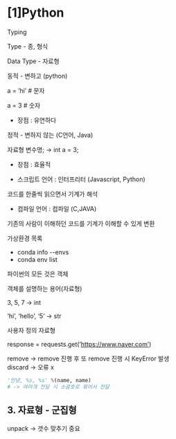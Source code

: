 # [1]Python
Typing

Type - 종, 형식

Data Type - 자료형

동적 - 변하고 (python)

a = ‘hi’ # 문자

a = 3 # 숫자

- 장점 : 유연하다

정적 - 변하지 않는 (C언어, Java)

자료형 변수명; → int a = 3;

- 장점 : 효율적

- 스크립트 언어 : 인터프리터 (Javascript, Python)

코드를 한줄씩 읽으면서 기계가 해석

- 컴파일 언어 : 컴파일 (C,JAVA)

기존의 사람이 이해하던 코드를 기계가 이해할 수 있게 변환

가상환경 목록

- conda info --envs
- conda env list

파이썬의 모든 것은 객체

객체를 설명하는 용어(자료형) 

3, 5, 7 → int

‘hi’, ‘hello’, ‘5’ → str

사용자 정의 자료형

response = requests.get(’https://www.naver.com’)


remove -> remove 진행 후 또 remove 진행 시 KeyError 발생  
discard -> 오류 x 

> 
```python 
'안녕, %s, %s' %(name, name)
# -> 여러개 전달 시 소괄호로 묶어서 전달 
``` 
## 3. 자료형 - 군집형
unpack -> 갯수 맞추기 중요 
